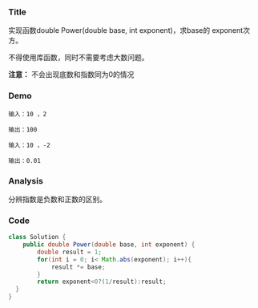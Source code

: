 ### Title

实现函数double Power(double base, int exponent)，求base的 exponent次方。

不得使用库函数，同时不需要考虑大数问题。

**注意：**
不会出现底数和指数同为0的情况
### Demo
```
输入：10 ，2

输出：100
```

```
输入：10 ，-2  

输出：0.01
```
### Analysis

分辨指数是负数和正数的区别。

### Code

```java
class Solution {
    public double Power(double base, int exponent) {
        double result = 1;
        for(int i = 0; i< Math.abs(exponent); i++){
            result *= base;
        }
        return exponent<0?(1/result):result;
  }
}
```
